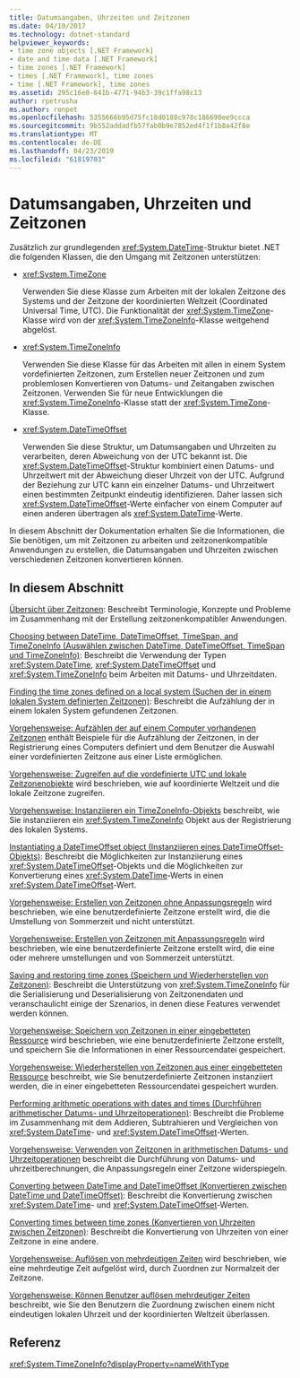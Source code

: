 ```yaml
---
title: Datumsangaben, Uhrzeiten und Zeitzonen
ms.date: 04/10/2017
ms.technology: dotnet-standard
helpviewer_keywords:
- time zone objects [.NET Framework]
- date and time data [.NET Framework]
- time zones [.NET Framework]
- times [.NET Framework], time zones
- time [.NET Framework], time zones
ms.assetid: 295c16e0-641b-4771-94b3-39c1ffa98c13
author: rpetrusha
ms.author: ronpet
ms.openlocfilehash: 5355666b95d75fc18d0188c978c186690ee9ccca
ms.sourcegitcommit: 9b552addadfb57fab0b9e7852ed4f1f1b8a42f8e
ms.translationtype: MT
ms.contentlocale: de-DE
ms.lasthandoff: 04/23/2019
ms.locfileid: "61819703"
---
```

# <a name="dates-times-and-time-zones"></a>Datumsangaben, Uhrzeiten und Zeitzonen

Zusätzlich zur grundlegenden <xref:System.DateTime>-Struktur bietet .NET die folgenden Klassen, die den Umgang mit Zeitzonen unterstützen:

* <xref:System.TimeZone>

  Verwenden Sie diese Klasse zum Arbeiten mit der lokalen Zeitzone des Systems und der Zeitzone der koordinierten Weltzeit (Coordinated Universal Time, UTC). Die Funktionalität der <xref:System.TimeZone>-Klasse wird von der <xref:System.TimeZoneInfo>-Klasse weitgehend abgelöst.

* <xref:System.TimeZoneInfo>

  Verwenden Sie diese Klasse für das Arbeiten mit allen in einem System vordefinierten Zeitzonen, zum Erstellen neuer Zeitzonen und zum problemlosen Konvertieren von Datums- und Zeitangaben zwischen Zeitzonen. Verwenden Sie für neue Entwicklungen die <xref:System.TimeZoneInfo>-Klasse statt der <xref:System.TimeZone>-Klasse.

* <xref:System.DateTimeOffset>

  Verwenden Sie diese Struktur, um Datumsangaben und Uhrzeiten zu verarbeiten, deren Abweichung von der UTC bekannt ist. Die <xref:System.DateTimeOffset>-Struktur kombiniert einen Datums- und Uhrzeitwert mit der Abweichung dieser Uhrzeit von der UTC. Aufgrund der Beziehung zur UTC kann ein einzelner Datums- und Uhrzeitwert einen bestimmten Zeitpunkt eindeutig identifizieren. Daher lassen sich <xref:System.DateTimeOffset>-Werte einfacher von einem Computer auf einen anderen übertragen als <xref:System.DateTime>-Werte.

In diesem Abschnitt der Dokumentation erhalten Sie die Informationen, die Sie benötigen, um mit Zeitzonen zu arbeiten und zeitzonenkompatible Anwendungen zu erstellen, die Datumsangaben und Uhrzeiten zwischen verschiedenen Zeitzonen konvertieren können.

## <a name="in-this-section"></a>In diesem Abschnitt

[Übersicht über Zeitzonen](../../../docs/standard/datetime/time-zone-overview.md): Beschreibt Terminologie, Konzepte und Probleme im Zusammenhang mit der Erstellung zeitzonenkompatibler Anwendungen.

[Choosing between DateTime, DateTimeOffset, TimeSpan, and TimeZoneInfo (Auswählen zwischen DateTime, DateTimeOffset, TimeSpan und TimeZoneInfo)](../../../docs/standard/datetime/choosing-between-datetime.md): Beschreibt die Verwendung der Typen <xref:System.DateTime>, <xref:System.DateTimeOffset> und <xref:System.TimeZoneInfo> beim Arbeiten mit Datums- und Uhrzeitdaten.

[Finding the time zones defined on a local system (Suchen der in einem lokalen System definierten Zeitzonen)](../../../docs/standard/datetime/finding-the-time-zones-on-local-system.md): Beschreibt die Aufzählung der in einem lokalen System gefundenen Zeitzonen.

[Vorgehensweise: Aufzählen der auf einem Computer vorhandenen Zeitzonen](../../../docs/standard/datetime/enumerate-time-zones.md) enthält Beispiele für die Aufzählung der Zeitzonen, in der Registrierung eines Computers definiert und dem Benutzer die Auswahl einer vordefinierten Zeitzone aus einer Liste ermöglichen.

[Vorgehensweise: Zugreifen auf die vordefinierte UTC und lokale Zeitzonenobjekte](../../../docs/standard/datetime/access-utc-and-local.md) wird beschrieben, wie auf koordinierte Weltzeit und die lokale Zeitzone zugreifen.

[Vorgehensweise: Instanziieren ein TimeZoneInfo-Objekts](../../../docs/standard/datetime/instantiate-time-zone-info.md) beschreibt, wie Sie instanziieren ein <xref:System.TimeZoneInfo> Objekt aus der Registrierung des lokalen Systems.

[Instantiating a DateTimeOffset object (Instanziieren eines DateTimeOffset-Objekts)](../../../docs/standard/datetime/instantiating-a-datetimeoffset-object.md): Beschreibt die Möglichkeiten zur Instanziierung eines <xref:System.DateTimeOffset>-Objekts und die Möglichkeiten zur Konvertierung eines <xref:System.DateTime>-Werts in einen <xref:System.DateTimeOffset>-Wert.

[Vorgehensweise: Erstellen von Zeitzonen ohne Anpassungsregeln](../../../docs/standard/datetime/create-time-zones-without-adjustment-rules.md) wird beschrieben, wie eine benutzerdefinierte Zeitzone erstellt wird, die die Umstellung von Sommerzeit und nicht unterstützt.

[Vorgehensweise: Erstellen von Zeitzonen mit Anpassungsregeln](../../../docs/standard/datetime/create-time-zones-with-adjustment-rules.md) wird beschrieben, wie eine benutzerdefinierte Zeitzone erstellt wird, die eine oder mehrere umstellungen und von Sommerzeit unterstützt.

[Saving and restoring time zones (Speichern und Wiederherstellen von Zeitzonen)](../../../docs/standard/datetime/saving-and-restoring-time-zones.md): Beschreibt die Unterstützung von <xref:System.TimeZoneInfo> für die Serialisierung und Deserialisierung von Zeitzonendaten und veranschaulicht einige der Szenarios, in denen diese Features verwendet werden können.

[Vorgehensweise: Speichern von Zeitzonen in einer eingebetteten Ressource](../../../docs/standard/datetime/save-time-zones-to-an-embedded-resource.md) wird beschrieben, wie eine benutzerdefinierte Zeitzone erstellt, und speichern Sie die Informationen in einer Ressourcendatei gespeichert.

[Vorgehensweise: Wiederherstellen von Zeitzonen aus einer eingebetteten Ressource](../../../docs/standard/datetime/restore-time-zones-from-an-embedded-resource.md) beschreibt, wie Sie benutzerdefinierte Zeitzonen instanziiert werden, die in einer eingebetteten Ressourcendatei gespeichert wurden.

[Performing arithmetic operations with dates and times (Durchführen arithmetischer Datums- und Uhrzeitoperationen)](../../../docs/standard/datetime/performing-arithmetic-operations.md): Beschreibt die Probleme im Zusammenhang mit dem Addieren, Subtrahieren und Vergleichen von <xref:System.DateTime>- und <xref:System.DateTimeOffset>-Werten.

[Vorgehensweise: Verwenden von Zeitzonen in arithmetischen Datums- und Uhrzeitoperationen](../../../docs/standard/datetime/use-time-zones-in-arithmetic.md) beschreibt die Durchführung von Datums- und uhrzeitberechnungen, die Anpassungsregeln einer Zeitzone widerspiegeln.

[Converting between DateTime and DateTimeOffset (Konvertieren zwischen DateTime und DateTimeOffset)](../../../docs/standard/datetime/converting-between-datetime-and-offset.md): Beschreibt die Konvertierung zwischen <xref:System.DateTime>- und <xref:System.DateTimeOffset>-Werten.

[Converting times between time zones (Konvertieren von Uhrzeiten zwischen Zeitzonen)](../../../docs/standard/datetime/converting-between-time-zones.md): Beschreibt die Konvertierung von Uhrzeiten von einer Zeitzone in eine andere.

[Vorgehensweise: Auflösen von mehrdeutigen Zeiten](../../../docs/standard/datetime/resolve-ambiguous-times.md) wird beschrieben, wie eine mehrdeutige Zeit aufgelöst wird, durch Zuordnen zur Normalzeit der Zeitzone.

[Vorgehensweise: Können Benutzer auflösen mehrdeutiger Zeiten](../../../docs/standard/datetime/let-users-resolve-ambiguous-times.md) beschreibt, wie Sie den Benutzern die Zuordnung zwischen einem nicht eindeutigen lokalen Uhrzeit und der koordinierten Weltzeit überlassen.

## <a name="reference"></a>Referenz

<xref:System.TimeZoneInfo?displayProperty=nameWithType>
